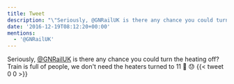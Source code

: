 ```yaml
---
title: Tweet
description: "\"Seriously, @GNRailUK is there any chance you could turn the heating off? Train is full of people, we don't need the heaters turned to 11 \U0001F686 \U0001F613\""
date: '2016-12-19T08:12:20+00:00'
mentions:
  - '@GNRailUK'
---
```

Seriously, [@GNRailUK](https://twitter.com/@GNRailUK) is there any chance you could turn the heating off? Train is full of people, we don't need the heaters turned to 11 🚆 😓
      {{< tweet 0 0 >}}
    
